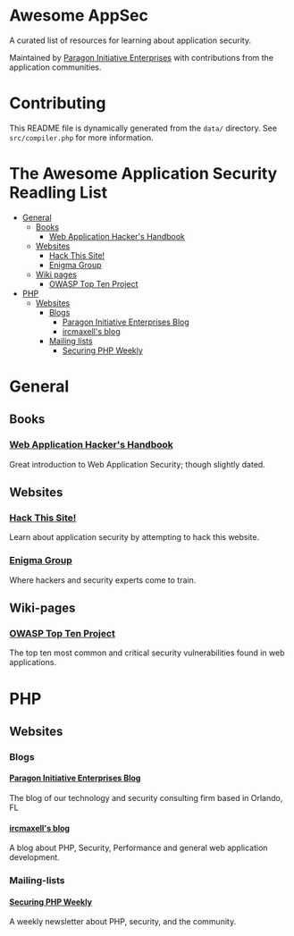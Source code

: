 # Awesome AppSec

A curated list of resources for learning about application security.

Maintained by [Paragon Initiative Enterprises](https://paragonie.com) with
contributions from the application communities.

# Contributing

This README file is dynamically generated from the `data/` directory. 
See `src/compiler.php` for more information.

# The Awesome Application Security Readling List

  * [General](#general)
    * [Books](#books)
      * [Web Application Hacker's Handbook](#web-application-hackers-handbook)
    * [Websites](#websites)
      * [Hack This Site!](#hack-this-site)
      * [Enigma Group](#enigma-group)
    * [Wiki pages](#wiki-pages)
      * [OWASP Top Ten Project](#owasp-top-ten-project)
  * [PHP](#php)
    * [Websites](#websites)
      * [Blogs](#blogs)
        * [Paragon Initiative Enterprises Blog](#paragon-initiative-enterprises-blog)
        * [ircmaxell's blog](#ircmaxells-blog)
      * [Mailing lists](#mailing-lists)
        * [Securing PHP Weekly](#securing-php-weekly)


# General

## Books

### [Web Application Hacker's Handbook](http://mdsec.net/wahh)

Great introduction to Web Application Security; though slightly dated.

## Websites

### [Hack This Site!](http://www.hackthissite.org)

Learn about application security by attempting to hack this website.

### [Enigma Group](http://www.enigmagroup.org)

Where hackers and security experts come to train.

## Wiki-pages

### [OWASP Top Ten Project](https://www.owasp.org/index.php/Category:OWASP_Top_Ten_Project)

The top ten most common and critical security vulnerabilities found in web applications.

# PHP

## Websites

### Blogs

#### [Paragon Initiative Enterprises Blog](https://paragonie.com/blog/)

The blog of our technology and security consulting firm based in Orlando, FL

#### [ircmaxell's blog](http://blog.ircmaxell.com)

A blog about PHP, Security, Performance and general web application development.

### Mailing-lists

#### [Securing PHP Weekly](http://securingphp.com)

A weekly newsletter about PHP, security, and the community.
